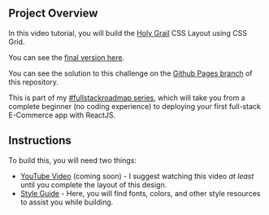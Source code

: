 ## Project Overview

In this video tutorial, you will build the [Holy Grail](https://en.wikipedia.org/wiki/Holy_grail_(web_design)) CSS Layout using CSS Grid.

You can see the [final version here](https://zachgoll.github.io/holy-grail-css-layout/).

You can see the solution to this challenge on the [Github Pages branch](https://github.com/zachgoll/holy-grail-css-layout/tree/gh-pages) of this repository.

This is part of my [#fullstackroadmap series](https://www.zachgollwitzer.com/posts/2021/fullstack-developer-series/introduction/), which will take you from a complete beginner (no coding experience) to deploying your first full-stack E-Commerce app with ReactJS.

## Instructions

To build this, you will need two things:

- [YouTube Video]() (coming soon) - I suggest watching this video _at least_ until you complete the layout of this design.
- [Style Guide](./style-guide.md) - Here, you will find fonts, colors, and other style resources to assist you while building.